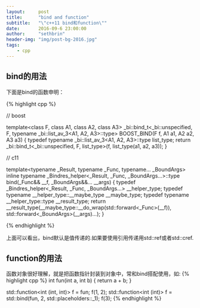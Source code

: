 ```yaml
---
layout:     post
title:      "bind and function"
subtitle:   "\"c++11 bind和function\""
date:       2016-09-6 23:00:00
author:     "sethbrin"
header-img: "img/post-bg-2016.jpg"
tags:
    - cpp
---
```


## bind的用法
下面是bind的函数申明：

{% highlight cpp %}

// boost <br/>

template<class F, class A1, class A2, class A3>
_bi::bind_t<_bi::unspecified, F, typename _bi::list_av_3<A1, A2, A3>::type>
BOOST_BIND(F f, A1 a1, A2 a2, A3 a3)
{
  typedef typename _bi::list_av_3<A1, A2, A3>::type list_type;
  return _bi::bind_t<_bi::unspecified, F, list_type>(f, list_type(a1, a2, a3));
}

// c11

template<typename _Result, typename _Func, typename... _BoundArgs>
inline
typename _Bindres_helper<_Result, _Func, _BoundArgs...>::type
bind(_Func&& __f, _BoundArgs&&... __args)
{
  typedef _Bindres_helper<_Result, _Func, _BoundArgs...> __helper_type;
  typedef typename __helper_type::__maybe_type __maybe_type;
  typedef typename __helper_type::type __result_type;
  return __result_type(__maybe_type::__do_wrap(std::forward<_Func>(__f)),
      std::forward<_BoundArgs>(__args)...);
}

{% endhighlight %}

上面可以看出，bind默认是值传递的.如果要使用引用传递用std::ref或者std::cref.

## function的用法
函数对象很好理解，就是把函数指针封装到对象中，常和bind搭配使用，如:
{% highlight cpp %}
int fun(int a, int b) {
  return a + b;
}

std::function<int (int, int)> f = fun;
f(1, 2);
std::function<int (int)> f = std::bind(fun, 2, std::placeholders::_1);
f(3);
{% endhighlight %}

